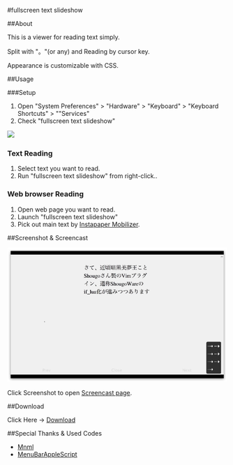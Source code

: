 #fullscreen text slideshow

##About

This is a viewer for reading text simply. 

Split with "。"(or any) and Reading by cursor key.

Appearance is customizable with CSS. 

##Usage

###Setup

1. Open "System Preferences" > "Hardware" > "Keyboard" > "Keyboard Shortcuts" > ""Services"
2. Check "fullscreen text slideshow"

<img src="https://github.com/veadar/fullscreen-text-slideshow/raw/master/screenshot1.png">

### Text Reading

1. Select text you want to read.
2. Run "fullscreen text slideshow" from right-click.. 

### Web browser Reading

1. Open web page you want to read.
2. Launch "fullscreen text slideshow"
3. Pick out main text by <a href="http://mobilizer.instapaper.com/m">Instapaper Mobilizer</a>.

##Screenshot & Screencast

<a href="http://quick.as/e4rf9r"><img src="https://github.com/veadar/fullscreen-text-slideshow/raw/master/screenshot2.png"></a>

Click Screenshot to open <a href="http://quick.as/e4rf9r">Screencast page</a>.

##Download

Click Here → [Download](https://github.com/veadar/fullscreen-text-slideshow/releases)

##Special Thanks & Used Codes

- <a href="https://www.iconfinder.com/icons/33708/slideshow_icon#size=128">Mnml</a>
- <a href="http://memogakisouko.appspot.com/MenuBarAppleScript.html">MenuBarAppleScript</a>